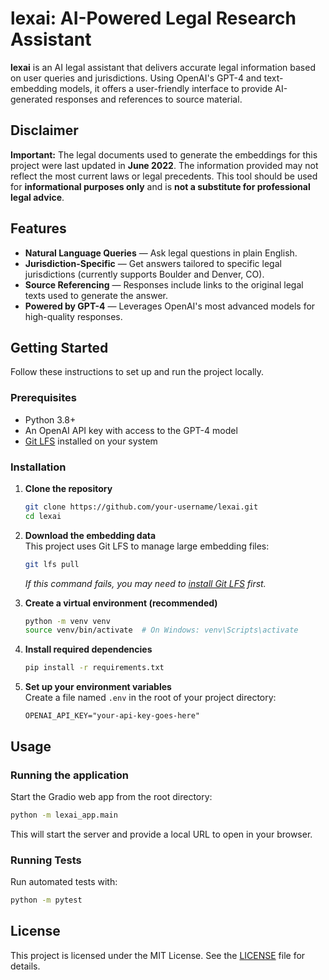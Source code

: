 # lexai: AI-Powered Legal Research Assistant

**lexai** is an AI legal assistant that delivers accurate legal information based on user queries and jurisdictions. Using OpenAI's GPT-4 and text-embedding models, it offers a user-friendly interface to provide AI-generated responses and references to source material.

## Disclaimer

**Important:** The legal documents used to generate the embeddings for this project were last updated in **June 2022**. The information provided may not reflect the most current laws or legal precedents. This tool should be used for **informational purposes only** and is **not a substitute for professional legal advice**.

## Features

- **Natural Language Queries** — Ask legal questions in plain English.
- **Jurisdiction-Specific** — Get answers tailored to specific legal jurisdictions (currently supports Boulder and Denver, CO).
- **Source Referencing** — Responses include links to the original legal texts used to generate the answer.
- **Powered by GPT-4** — Leverages OpenAI's most advanced models for high-quality responses.

## Getting Started

Follow these instructions to set up and run the project locally.

### Prerequisites

- Python 3.8+
- An OpenAI API key with access to the GPT-4 model
- [Git LFS](https://git-lfs.com) installed on your system

### Installation

1. **Clone the repository**
    ```bash
    git clone https://github.com/your-username/lexai.git
    cd lexai
    ```

2. **Download the embedding data**  
    This project uses Git LFS to manage large embedding files:
    ```bash
    git lfs pull
    ```
    _If this command fails, you may need to [install Git LFS](https://git-lfs.com) first._

3. **Create a virtual environment (recommended)**
    ```bash
    python -m venv venv
    source venv/bin/activate  # On Windows: venv\Scripts\activate
    ```

4. **Install required dependencies**
    ```bash
    pip install -r requirements.txt
    ```

5. **Set up your environment variables**  
    Create a file named `.env` in the root of your project directory:
    ```
    OPENAI_API_KEY="your-api-key-goes-here"
    ```

## Usage

### Running the application

Start the Gradio web app from the root directory:
```bash
python -m lexai_app.main
```
This will start the server and provide a local URL to open in your browser.

### Running Tests

Run automated tests with:
```bash
python -m pytest
```

## License

This project is licensed under the MIT License. See the [LICENSE](LICENSE) file for details.

